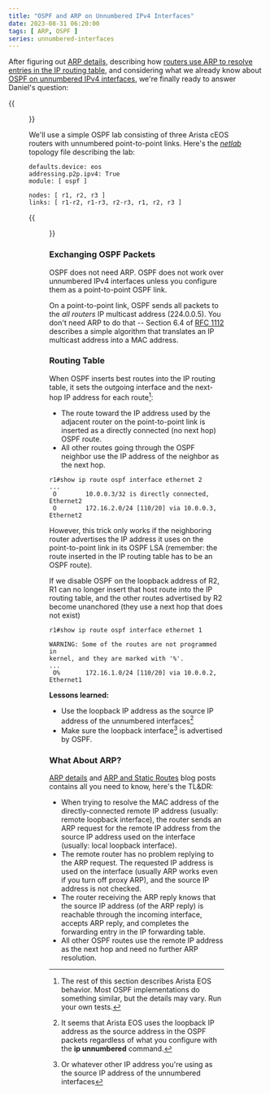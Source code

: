 ```yaml
---
title: "OSPF and ARP on Unnumbered IPv4 Interfaces"
date: 2023-08-31 06:20:00
tags: [ ARP, OSPF ]
series: unnumbered-interfaces
---
```

After figuring out [ARP details](/2023/08/arp-details.html), describing how [routers use ARP to resolve entries in the IP routing table](/2023/08/arp-static-routes.html), and considering what we already know about [OSPF on unnumbered IPv4 interfaces](/2022/01/ospf-unnumbered.html), we're finally ready to answer Daniel's question:

{{<figure src="/2023/08/ARP-Q.png">}}
<!--more-->
We'll use a simple OSPF lab consisting of three Arista cEOS routers with unnumbered point-to-point links. Here's the _[netlab](https://netlab.tools/)_ topology file describing the lab:

```
defaults.device: eos
addressing.p2p.ipv4: True
module: [ ospf ]

nodes: [ r1, r2, r3 ]
links: [ r1-r2, r1-r3, r2-r3, r1, r2, r3 ]
```

{{<figure src="/2023/08/ospf-unnumbered.png" caption="Lab topology">}}

### Exchanging OSPF Packets

OSPF does not need ARP. OSPF does not work over unnumbered IPv4 interfaces unless you configure them as a point-to-point OSPF link.

On a point-to-point link, OSPF sends all packets to the *all routers* IP multicast address (224.0.0.5). You don't need ARP to do that -- Section 6.4 of [RFC 1112](https://www.rfc-editor.org/rfc/rfc1112.html) describes a simple algorithm that translates an IP multicast address into a MAC address.

### Routing Table

When OSPF inserts best routes into the IP routing table, it sets the outgoing interface and the next-hop IP address for each route[^DMD]:

[^DMD]: The rest of this section describes Arista EOS behavior. Most OSPF implementations do something similar, but the details may vary. Run your own tests.

* The route toward the IP address used by the adjacent router on the point-to-point link is inserted as a directly connected (no next hop) OSPF route.
* All other routes going through the OSPF neighbor use the IP address of the neighbor as the next hop.

```
r1#show ip route ospf interface ethernet 2
...
 O        10.0.0.3/32 is directly connected, Ethernet2
 O        172.16.2.0/24 [110/20] via 10.0.0.3, Ethernet2
```

However, this trick only works if the neighboring router advertises the IP address it uses on the point-to-point link in its OSPF LSA (remember: the route inserted in the IP routing table has to be an OSPF route).

If we disable OSPF on the loopback address of R2, R1 can no longer insert that host route into the IP routing table, and the other routes advertised by R2 become unanchored (they use a next hop that does not exist)

```
r1#show ip route ospf interface ethernet 1

WARNING: Some of the routes are not programmed in
kernel, and they are marked with '%'.
...
 O%       172.16.1.0/24 [110/20] via 10.0.0.2, Ethernet1
```

**Lessons learned:**

* Use the loopback IP address as the source IP address of the unnumbered interfaces[^ADC]
* Make sure the loopback interface[^OWE] is advertised by OSPF.

[^ADC]: It seems that Arista EOS uses the loopback IP address as the source address in the OSPF packets regardless of what you configure with the **ip unnumbered** command.

[^OWE]: Or whatever other IP address you're using as the source IP address of the unnumbered interfaces

### What About ARP?

[ARP details](/2023/08/arp-details.html) and [ARP and Static Routes](/2023/08/arp-static-routes.html) blog posts contains all you need to know, here's the TL&DR:

* When trying to resolve the MAC address of the directly-connected remote IP address (usually: remote loopback interface), the router sends an ARP request for the remote IP address from the source IP address used on the interface (usually: local loopback interface).
* The remote router has no problem replying to the ARP request. The requested IP address is used on the interface (usually ARP works even if you turn off proxy ARP), and the source IP address is not checked.
* The router receiving the ARP reply knows that the source IP address (of the ARP reply) is reachable through the incoming interface, accepts ARP reply, and completes the forwarding entry in the IP forwarding table.
* All other OSPF routes use the remote IP address as the next hop and need no further ARP resolution.

